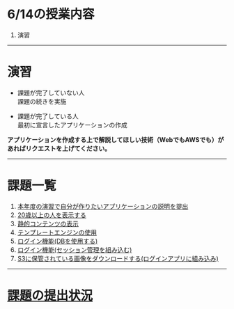 # 6/14の授業内容
1. 演習

---
# 演習
* 課題が完了していない人  
課題の続きを実施

* 課題が完了している人  
最初に宣言したアプリケーションの作成

__アプリケーションを作成する上で解説してほしい技術（WebでもAWSでも）があればリクエストを上げてください。__

---
# 課題一覧
1. [本年度の演習で自分が作りたいアプリケーションの説明を提出](../0412/README.md)
2. [20歳以上の人を表示する](../0419/README.md)
3. [静的コンテンツの表示](../0426/README.md)
4. [テンプレートエンジンの使用](../0426/README.md)
5. [ログイン機能(DBを使用する)](../0517/README.md)
6. [ログイン機能(セッション管理を組み込む)](../0524/README.md)
7. [S3に保管されている画像をダウンロードする(ログインアプリに組み込み)](../0531/README.md)

---
# [課題の提出状況](https://docs.google.com/spreadsheets/d/1-1IpvcpWOiS16cb5mbHLZIbjfzzXOXL-/edit#gid=2043167784)

